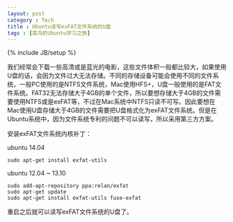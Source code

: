 ```yaml
---
layout: post
category : Tech
title : Ubuntu读写exFAT文件系统的U盘
tags : [菜鸟的Ubuntu学习之旅]
---
```

{% include JB/setup %}


我们经常会下载一些高清或是蓝光的电影，这些文件体积一般都比较大，如果使用U盘的话，会因为文件过大无法存储。不同的存储设备可能会使用不同的文件系统，一般PC使用的是NTFS文件系统，Mac使用HFS+，U盘一般使用的是FAT文件系统。FAT32无法存储大于4GB的单个文件，所以要想存储大于4GB的文件需要使用NTFS或是exFAT等，不过在Mac系统中NTFS只读不可写。因此要想在Mac使用U盘存储大于4GB的文件需要把U盘格式化为exFAT文件系统。但是在Ubuntu系统中，因为文件系统专利的问题不可以读写，所以采用第三方方案。

安装exFAT文件系统内核补丁：
    
ubuntu 14.04

    sudo apt-get install exfat-utils
    
ubuntu 12.04 ~ 13.10

    sudo add-apt-repository ppa:relan/exfat
    sudo apt-get update
    sudo apt-get install exfat-utils fuse-exfat
    
重启之后就可以读写exFAT文件系统的U盘了。
